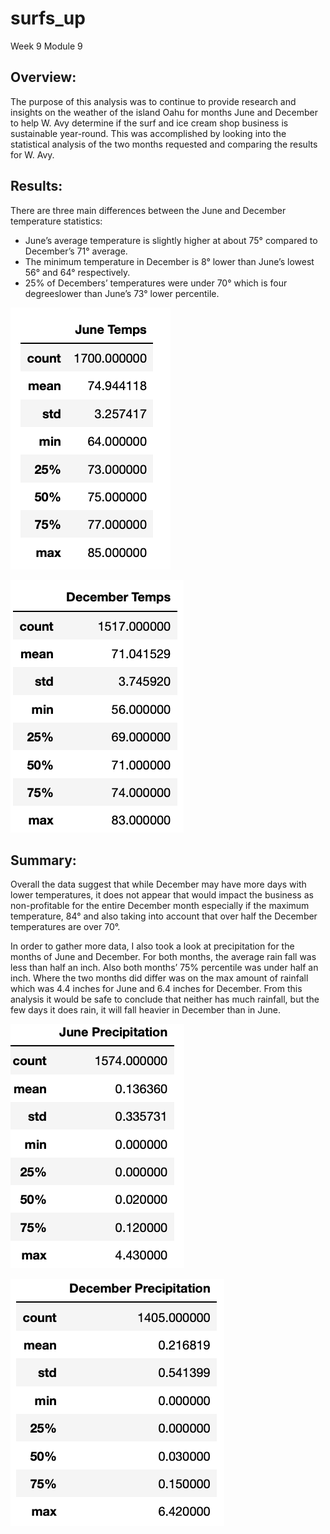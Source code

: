 # surfs_up
Week 9 Module 9

## Overview:<br />

The purpose of this analysis was to continue to provide research and insights on the weather of the island Oahu for months June and December to help W. Avy determine if the surf and ice cream shop business is sustainable year-round. This was accomplished by looking into the statistical analysis of the two months requested and comparing the results for W. Avy. <br />


## Results:<br />

There are three main differences between the June and December temperature statistics: <br />

* June’s average temperature is slightly higher at about 75° compared to December’s 71° average. <br />
* The minimum temperature in December is 8° lower than June’s lowest 56° and 64° respectively. <br />
* 25% of Decembers’ temperatures were under 70° which is four degreeslower than June’s 73° lower percentile. <br />



![Screenshot](Resources/June_Temp.png) 


![image_name](Resources/Dec_Temp.png) <br />


## Summary: <br />

Overall the data suggest that while December may have more days with lower temperatures, it does not appear that would impact the business as non-profitable for the entire December month especially if the maximum temperature, 84° and also taking into account that over half the December temperatures are over 70°.  


In order to gather more data, I also took a look at precipitation for the months  of June and December. For both months, the average rain fall was less than half an inch. Also both months’ 75% percentile was under half an inch.  Where the two months did differ was on the max amount of rainfall which was 4.4 inches for June and 6.4 inches for December. From this analysis it would be safe to conclude that neither has much rainfall, but the few days it does rain, it will fall heavier in December than in June. 


![image_name](Resources/June_Rain.png) <br />



![image_name](Resources/Dec_Rain.png) <br />
